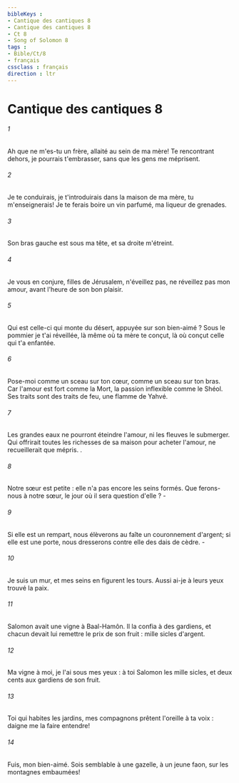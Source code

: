 ```yaml
---
bibleKeys : 
- Cantique des cantiques 8
- Cantique des cantiques 8
- Ct 8
- Song of Solomon 8
tags : 
- Bible/Ct/8
- français
cssclass : français
direction : ltr
---
```


# Cantique des cantiques 8

###### 1
Ah que ne m'es-tu un frère, allaité au sein de ma mère! Te rencontrant dehors, je pourrais t'embrasser, sans que les gens me méprisent. 
###### 2
Je te conduirais, je t'introduirais dans la maison de ma mère, tu m'enseignerais! Je te ferais boire un vin parfumé, ma liqueur de grenades. 
###### 3
Son bras gauche est sous ma tête, et sa droite m'étreint. 
###### 4
Je vous en conjure, filles de Jérusalem, n'éveillez pas, ne réveillez pas mon amour, avant l'heure de son bon plaisir. 
###### 5
Qui est celle-ci qui monte du désert, appuyée sur son bien-aimé ? Sous le pommier je t'ai réveillée, là même où ta mère te conçut, là où conçut celle qui t'a enfantée. 
###### 6
Pose-moi comme un sceau sur ton cœur, comme un sceau sur ton bras. Car l'amour est fort comme la Mort, la passion inflexible comme le Shéol. Ses traits sont des traits de feu, une flamme de Yahvé. 
###### 7
Les grandes eaux ne pourront éteindre l'amour, ni les fleuves le submerger. Qui offrirait toutes les richesses de sa maison pour acheter l'amour, ne recueillerait que mépris. . 
###### 8
Notre sœur est petite : elle n'a pas encore les seins formés. Que ferons-nous à notre sœur, le jour où il sera question d'elle ? - 
###### 9
Si elle est un rempart, nous élèverons au faîte un couronnement d'argent; si elle est une porte, nous dresserons contre elle des dais de cèdre. - 
###### 10
Je suis un mur, et mes seins en figurent les tours. Aussi ai-je à leurs yeux trouvé la paix. 
###### 11
Salomon avait une vigne à Baal-Hamôn. Il la confia à des gardiens, et chacun devait lui remettre le prix de son fruit : mille sicles d'argent. 
###### 12
Ma vigne à moi, je l'ai sous mes yeux : à toi Salomon les mille sicles, et deux cents aux gardiens de son fruit. 
###### 13
Toi qui habites les jardins, mes compagnons prêtent l'oreille à ta voix : daigne me la faire entendre! 
###### 14
Fuis, mon bien-aimé. Sois semblable à une gazelle, à un jeune faon, sur les montagnes embaumées! 
